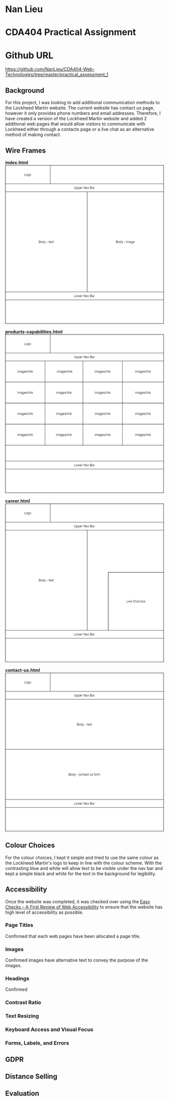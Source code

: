 # Nan Lieu
# CDA404 Practical Assignment

# Github URL
https://github.com/NanLieu/CDA404-Web-Technologies/tree/master/practical_assessment_1

## Background
For this project, I was looking to add additional communication methods to the Lockheed Martin website. The current website has contact us page, however it only provides phone numbers and email addresses. Therefore, I have created a version of the Lockheed Martin website and added 2 additional web pages that would allow visitors to communicate with Lockheed either through a contacts page or a live chat as an alternative method of making contact. 

## Wire Frames
**index.html**
![index.html wireframe](documentation-images/index-html-wireframe.png)

**products-capabilities.html**
![products-capabilities.html](documentation-images/products-capabilities-html-wireframe.png)

**career.html**
![career.html](documentation-images/career-html-wireframe.png)

**contact-us.html**
![contact-us.html](documentation-images/contact-us-html-wireframe.png)

## Colour Choices
For the colour choices, I kept it simple and tried to use the same colour as the Lockheed Martin's logo to keep in line with the colour scheme. With the contrasting blue and white will allow text to be visible under the nav bar and kept a simple black and white for the text in the background for legibility.

## Accessibility
Once the website was completed, it was checked over using the [Easy Checks – A First Review of Web Accessibility](https://www.w3.org/WAI/test-evaluate/preliminary/) to ensure that the website has high level of accessibility as possible.

### Page Titles
Confirmed that each web pages have been allocated a page title.

### Images
Confirmed images have alternative text to convey the purpose of the images.

### Headings
Confirmed 

### Contrast Ratio

### Text Resizing

### Keyboard Access and Visual Focus

### Forms, Labels, and Errors

## GDPR

## Distance Selling

## Evaluation